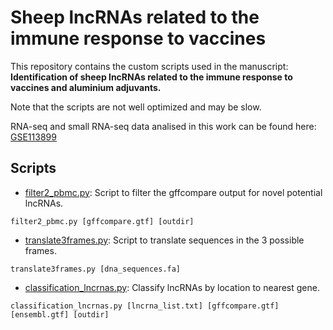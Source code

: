 # Sheep lncRNAs related to the immune response to vaccines
This repository contains the custom scripts used in the manuscript: **Identification of sheep lncRNAs related to the immune response to vaccines and aluminium adjuvants.**

Note that the scripts are not well optimized and may be slow.

RNA-seq and small RNA-seq data analised in this work can be found here: [GSE113899](https://www.ncbi.nlm.nih.gov/geo/query/acc.cgi?acc=GSE113899)

## Scripts
* [filter2_pbmc.py](/filter2_pbmc.py): Script to filter the gffcompare output for novel potential lncRNAs.

`filter2_pbmc.py [gffcompare.gtf] [outdir]`

* [translate3frames.py](/translate3frames.py): Script to translate sequences in the 3 possible frames.

`translate3frames.py [dna_sequences.fa]`

* [classification_lncrnas.py](/classification_lncrnas.py): Classify lncRNAs by location to nearest gene.

`classification_lncrnas.py [lncrna_list.txt] [gffcompare.gtf] [ensembl.gtf] [outdir]`
